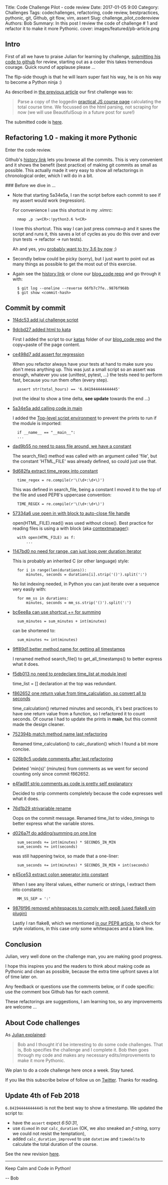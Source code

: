 Title: Code Challenge Pilot - code review 
Date: 2017-01-05 9:00
Category: Challenges
Tags: codechallenges, refactoring, code review, bestpractices, pythonic, git, Github, git flow, vim, assert
Slug: challenge_pilot_codereview
Authors: Bob
Summary: In this post I review the code of challenge # 1 and refactor it to make it more Pythonic.
cover: images/featured/pb-article.png

## Intro

First of all we have to praise Julian for learning by challenge, [submitting his code to github](https://github.com/pybites/blog_code/blob/1f4dc534d43ec2c8582a890a15fb54486b58af39/katas/course_time/js_course_time_scraper.py) for review, starting out as a coder this takes tremendous courage. Quick round of applause please ...

The flip-side though is that he will learn super fast his way, he is on his way to become a Python ninja :)

As described in [the previous article](http://pybit.es/js_time_scraper_ch.html) our first challenge was to:

> Parse a copy of the loggedin [practical JS course page](https://watchandcode.com/p/practical-javascript) calculating the total course time. We focussed on the html parsing, not scraping for now (we will use BeautifulSoup in a future post for sure!)

The submitted code is [here](https://github.com/pybites/blog_code/blob/1f4dc534d43ec2c8582a890a15fb54486b58af39/katas/course_time/js_course_time_scraper.py).

## Refactoring 1.0 - making it more Pythonic

Enter the code review.

Github's [history link](https://github.com/pybites/blog_code/commits/master/katas/course_time) lets you browse all the commits. This is very convenient and it shows the benefit (best practice) of making git commits as small as possible. This actually made it very easy to show all refactorings in chronological order, which I will do in a bit.

### Before we dive in ...

* Note that starting 5a34e5a, I ran the script before each commit to see if my assert would work (regression). 

	For convenience I use this shortcut in my .vimrc:

		nmap ,p :w<CR>:!python3.6 %<CR>
		
	I love this shortcut. This way I can just press comma+p and it saves the script and runs it, this saves a lot of cycles as you do this over and over (run tests -> refactor -> run tests). 
	
	Ah and yes, you [probably want to try 3.6 by now](http://pybit.es/3.6_new.html) ;)

* Secondly below could be picky (sorry), but I just want to point out as many things as possible to get the most out of this exercise.

* Again see the [history link](https://github.com/pybites/blog_code/commits/master/katas/course_time) or clone our [blog_code repo](https://github.com/pybites/blog_code) and go through it with:

		$ git log --oneline --reverse 66fb7c7fe..9876f968b
		$ git show <commit-hash>

## Commit by commit

* [1f4dc53 add jul challenge script](https://github.com/pybites/blog_code/commit/1f4dc534d43ec2c8582a890a15fb54486b58af39)
* [9dcbd27 added html to kata](https://github.com/pybites/blog_code/commit/9dcbd27ed348a5d9da0f9e68e2164fcfb7a7a6cd)

	First I added the script to our [katas](https://github.com/pybites/blog_code/tree/master/katas) folder of our [blog_code repo](https://github.com/pybites/blog_code) and the copy+paste of the page content.

* [ce498d7 add assert for regression](https://github.com/pybites/blog_code/commit/ce498d71e0316b2ecf7c4c9884fb988ba3a32c5d)

	When you refactor always have your tests at hand to make sure you don't mess anything up. This was just a small script so an assert was enough, whatever you use (unittest, pytest, ...) the tests need to perform fast, because you run them often (every step).

		assert str(total_hours) == '6.841944444444445'
	
	(not the ideal to show a time delta, __see update__ towards the end ...)
	
* [5a34e5a add calling code in main](https://github.com/pybites/blog_code/commit/5a34e5a7d4ff1bf2251851aabc18c736a62aeecc)

	I added the [Top-level script environment](https://docs.python.org/3/library/__main__.html) to prevent the prints to run if the module is imported: 

		if __name__ == "__main__":
		...

* [dad9b55 no need to pass file around, we have a constant](https://github.com/pybites/blog_code/commit/dad9b5537a989a1aed02a61f685ead874e12794e)
	
	The search_file() method was called with an argument called 'file', but the constant 'HTML_FILE' was already defined, so could just use that.

* [9d682fa extract time_regex into constant](https://github.com/pybites/blog_code/commit/9d682fa943bf3ab461b6f48dba50b646491b12e5)

		time_regex = re.compile(r'\(\d+:\d+\)')

	This was defined in search_file, being a constant I moved it to the top of the file and used PEP8's uppercase convention:

		TIME_REGEX = re.compile(r'\(\d+:\d+\)')

* [57334a6 use open in with block to auto-close file handle](https://github.com/pybites/blog_code/commit/57334a65de1b8a01aa852f222141f9e36e0a558c)

	open(HTML_FILE).read() was used without close(). Best practice for reading files is using a with block (aka [contextmanager](https://docs.python.org/3/library/contextlib.html#contextlib.contextmanager)): 
	
		with open(HTML_FILE) as f:
	 		...

* [1147bd0 no need for range, can just loop over duration iterator](https://github.com/pybites/blog_code/commit/1147bd08424a1c638661bc840bf6851c8d579873)

	This is probably an inherited C (or other language) style:

		for i in range(len(durations)):
			minutes, seconds = durations[i].strip('()').split(':')

	No list indexing needed, in Python you can just iterate over a sequence very easily with:

		for mm_ss in durations:
			minutes, seconds = mm_ss.strip('()').split(':')

* [bc6ee8a can use shortcut += for summing](https://github.com/pybites/blog_code/commit/bc6ee8a93a4f622687f8811ed571da1ef30c38c7)

		sum_minutes = sum_minutes + int(minutes)

	can be shortened to:

		sum_minutes += int(minutes)

* [9ff89d1 better method name for getting all timestamps](https://github.com/pybites/blog_code/commit/9ff89d123165167c0fde3f0163f1e54fca2f22c3)

	I renamed method search_file() to get_all_timestamps() to better express what it does.

* [f5db013 no need to predeclare time_list at module level](https://github.com/pybites/blog_code/commit/f5db0134ec7e614e9992720fca5dea5cd15f2e12)

	time_list = [] declaration at the top was redundant.

* [f862652 one return value from time_calculation, so convert all to seconds](https://github.com/pybites/blog_code/commit/f86265222406cd83da4836e4207d99d4be9e9e2c)

	time_calculation() returned minutes and seconds, it's best practices to have one return value from a function, so I refactored it to count seconds. Of course I had to update the prints in __main__, but this commit made the design cleaner.

* [752394b match method name last refactoring](https://github.com/pybites/blog_code/commit/f86265222406cd83da4836e4207d99d4be9e9e2c)

	Renamed time_calculation() to calc_duration() which I found a bit more concise.

* [026b9c5 update comments after last refactoring](https://github.com/pybites/blog_code/commit/026b9c545250247981382d4c31b6327b11113b94)

	Deleted 'min(s)' (minutes) from comments as we went for second counting only since commit f862652.

* [e4fad91 strip comments as code is pretty self explanatory](https://github.com/pybites/blog_code/commit/e4fad918f34174d58889916a85cfe6972b3db467)

	Decided to strip comments completely because the code expresses well what it does.

* [76d1b29 strivariable rename](https://github.com/pybites/blog_code/commit/76d1b297ede0871fe285babe6e841dc532e62eaf)

	Oops on the commit message. Renamed time_list to video_timings to better express what the variable stores.

* [d026a7f do adding/summing on one line](https://github.com/pybites/blog_code/commit/d026a7f0c7999821e07b16a46255207e6ccd0da4)
	
		sum_seconds += int(minutes) * SECONDS_IN_MIN
		sum_seconds += int(seconds)

	was still happening twice, so made that a one-liner:

		sum_seconds += int(minutes) * SECONDS_IN_MIN + int(seconds)

* [e45ce53 extract colon seperator into constant](https://github.com/pybites/blog_code/commit/e45ce53e3407e25a648225829f2086e8a9020011)

	When I see any literal values, either numeric or strings, I extract them into constants:

		MM_SS_SEP = ':'

* [9876f96 removed whitespaces to comply with pep8 (used flake8 vim plugin)](https://github.com/pybites/blog_code/commit/9876f968b49745b599e4bc9716802677956c8b46)

	Lastly I ran flake8, which we mentioned [in our PEP8 article](http://pybit.es/pep8.html), to check for style violations, in this case only some whitespaces and a blank line.

## Conclusion

Julian, very well done on the challenge man, you are making good progress.

I hope this inspires you and the readers to think about making code as Pythonic and clean as possible, because the extra time upfront saves a lot of time later on.

Any feedback or questions use the comments below, or if code specific: use the comment box Github has for each commit. 

These refactorings are suggestions, I am learning too, so any improvements are welcome ...

## About Code challenges

As [Julian explained](http://pybit.es/js_time_scraper_ch.html):

> Bob and I thought it'd be interesting to do some code challenges. That is, Bob specifies the challenge and I complete it. Bob then goes through my code and makes any necessary edits/improvements to make it more Pythonic.

We plan to do a code challenge here once a week. Stay tuned.

If you like this subscribe below of follow us on [Twitter](https://twitter.com/pybites). Thanks for reading.

## Update 4th of Feb 2018

`6.841944444444445` is not the best way to show a timestamp. We updated the script to:
- have the `assert` expect _6:50:31_,
- use `divmod` in our `calc_duration` (OK, we also sneaked an _f-string_, sorry we could not resist the temptation),
- added `calc_duration_improved` to use `datetime` and `timedelta` to calculate the total duration of the course.

See the new revision [here](https://github.com/pybites/blog_code/blob/master/katas/course_time/js_course_time_scraper.py).


---

Keep Calm and Code in Python!

-- Bob

